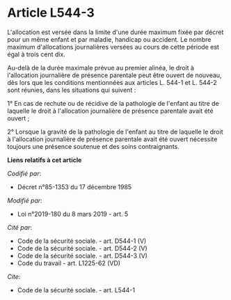# Article L544-3

L'allocation est versée dans la limite d'une durée maximum fixée par décret pour un même enfant et par maladie, handicap ou
accident. Le nombre maximum d'allocations journalières versées au cours de cette période est égal à trois cent dix. 

Au-delà de la durée maximale prévue au premier alinéa, le droit à l'allocation journalière de présence parentale peut être
ouvert de nouveau, dès lors que les conditions mentionnées aux articles L. 544-1 et L. 544-2 sont réunies, dans les
situations qui suivent : 

1° En cas de rechute ou de récidive de la pathologie de l'enfant au titre de laquelle le droit à l'allocation journalière de
présence parentale avait été ouvert ; 

2° Lorsque la gravité de la pathologie de l'enfant au titre de laquelle le droit à l'allocation journalière de présence
parentale avait été ouvert nécessite toujours une présence soutenue et des soins contraignants.

**Liens relatifs à cet article**

_Codifié par_:

  - Décret n°85-1353 du 17 décembre 1985

_Modifié par_:

  - Loi n°2019-180 du 8 mars 2019 - art. 5

_Cité par_:

  - Code de la sécurité sociale. - art. D544-1 (V)
  - Code de la sécurité sociale. - art. D544-2 (V)
  - Code de la sécurité sociale. - art. D544-3 (V)
  - Code du travail - art. L1225-62 (VD)

_Cite_:

  - Code de la sécurité sociale. - art. L544-1

